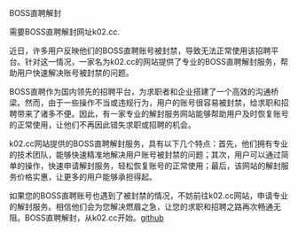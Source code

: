 BOSS直聘解封

需要BOSS直聘解封网址k02.cc.

近日，许多用户反映他们的BOSS直聘账号被封禁，导致无法正常使用该招聘平台。针对这一情况，一家名为k02.cc的网站提供了专业的BOSS直聘解封服务，帮助用户快速解决账号被封禁的问题。

BOSS直聘作为国内领先的招聘平台，为求职者和企业搭建了一个高效的沟通桥梁。然而，由于一些操作不当或违规行为，用户的账号很容易被封禁，给求职和招聘带来了诸多不便。因此，有一家专业的解封服务网站能够帮助用户及时恢复账号的正常使用，让他们不再因此错失求职或招聘的机会。

k02.cc网站提供的BOSS直聘解封服务，具有以下几个特点：首先，他们拥有专业的技术团队，能够快速精准地解决用户账号被封禁的问题；其次，用户可以通过简单的操作，快速申请解封服务，轻松恢复账号的正常使用；最后，该网站的解封服务价格实惠，让更多的用户能够承担得起。

如果您的BOSS直聘账号也遇到了被封禁的情况，不妨前往k02.cc网站，申请专业的解封服务。相信他们会为您解决燃眉之急，让您的求职和招聘之路再次畅通无阻。BOSS直聘解封，从k02.cc开始。[github](https://github.com)